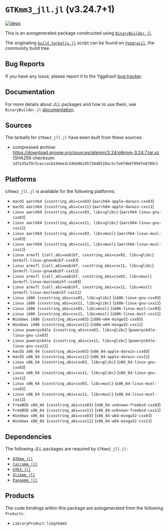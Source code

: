 # `GTKmm3_jll.jl` (v3.24.7+1)

[![deps](https://juliahub.com/docs/GTKmm3_jll/deps.svg)](https://juliahub.com/ui/Packages/GTKmm3_jll/SrZWV?page=2)

This is an autogenerated package constructed using [`BinaryBuilder.jl`](https://github.com/JuliaPackaging/BinaryBuilder.jl).

The originating [`build_tarballs.jl`](https://github.com/JuliaPackaging/Yggdrasil/blob/2c58ff6a96409fe84a4955505f18edf3646583f8/G/GTKmm3/build_tarballs.jl) script can be found on [`Yggdrasil`](https://github.com/JuliaPackaging/Yggdrasil/), the community build tree.

## Bug Reports

If you have any issue, please report it to the Yggdrasil [bug tracker](https://github.com/JuliaPackaging/Yggdrasil/issues).

## Documentation

For more details about JLL packages and how to use them, see `BinaryBuilder.jl` [documentation](https://docs.binarybuilder.org/stable/jll/).

## Sources

The tarballs for `GTKmm3_jll.jl` have been built from these sources:

* compressed archive: https://download.gnome.org/sources/gtkmm/3.24/gtkmm-3.24.7.tar.xz (SHA256 checksum: `1d7a35af9c5ceccacb244ee3c2deb9b245720d8510ac5c7e6f4b6f9947e6789c`)

## Platforms

`GTKmm3_jll.jl` is available for the following platforms:

* `macOS aarch64 {cxxstring_abi=cxx03}` (`aarch64-apple-darwin-cxx03`)
* `macOS aarch64 {cxxstring_abi=cxx11}` (`aarch64-apple-darwin-cxx11`)
* `Linux aarch64 {cxxstring_abi=cxx03, libc=glibc}` (`aarch64-linux-gnu-cxx03`)
* `Linux aarch64 {cxxstring_abi=cxx11, libc=glibc}` (`aarch64-linux-gnu-cxx11`)
* `Linux aarch64 {cxxstring_abi=cxx03, libc=musl}` (`aarch64-linux-musl-cxx03`)
* `Linux aarch64 {cxxstring_abi=cxx11, libc=musl}` (`aarch64-linux-musl-cxx11`)
* `Linux armv7l {call_abi=eabihf, cxxstring_abi=cxx03, libc=glibc}` (`armv7l-linux-gnueabihf-cxx03`)
* `Linux armv7l {call_abi=eabihf, cxxstring_abi=cxx11, libc=glibc}` (`armv7l-linux-gnueabihf-cxx11`)
* `Linux armv7l {call_abi=eabihf, cxxstring_abi=cxx03, libc=musl}` (`armv7l-linux-musleabihf-cxx03`)
* `Linux armv7l {call_abi=eabihf, cxxstring_abi=cxx11, libc=musl}` (`armv7l-linux-musleabihf-cxx11`)
* `Linux i686 {cxxstring_abi=cxx03, libc=glibc}` (`i686-linux-gnu-cxx03`)
* `Linux i686 {cxxstring_abi=cxx11, libc=glibc}` (`i686-linux-gnu-cxx11`)
* `Linux i686 {cxxstring_abi=cxx03, libc=musl}` (`i686-linux-musl-cxx03`)
* `Linux i686 {cxxstring_abi=cxx11, libc=musl}` (`i686-linux-musl-cxx11`)
* `Windows i686 {cxxstring_abi=cxx03}` (`i686-w64-mingw32-cxx03`)
* `Windows i686 {cxxstring_abi=cxx11}` (`i686-w64-mingw32-cxx11`)
* `Linux powerpc64le {cxxstring_abi=cxx03, libc=glibc}` (`powerpc64le-linux-gnu-cxx03`)
* `Linux powerpc64le {cxxstring_abi=cxx11, libc=glibc}` (`powerpc64le-linux-gnu-cxx11`)
* `macOS x86_64 {cxxstring_abi=cxx03}` (`x86_64-apple-darwin-cxx03`)
* `macOS x86_64 {cxxstring_abi=cxx11}` (`x86_64-apple-darwin-cxx11`)
* `Linux x86_64 {cxxstring_abi=cxx03, libc=glibc}` (`x86_64-linux-gnu-cxx03`)
* `Linux x86_64 {cxxstring_abi=cxx11, libc=glibc}` (`x86_64-linux-gnu-cxx11`)
* `Linux x86_64 {cxxstring_abi=cxx03, libc=musl}` (`x86_64-linux-musl-cxx03`)
* `Linux x86_64 {cxxstring_abi=cxx11, libc=musl}` (`x86_64-linux-musl-cxx11`)
* `FreeBSD x86_64 {cxxstring_abi=cxx03}` (`x86_64-unknown-freebsd-cxx03`)
* `FreeBSD x86_64 {cxxstring_abi=cxx11}` (`x86_64-unknown-freebsd-cxx11`)
* `Windows x86_64 {cxxstring_abi=cxx03}` (`x86_64-w64-mingw32-cxx03`)
* `Windows x86_64 {cxxstring_abi=cxx11}` (`x86_64-w64-mingw32-cxx11`)

## Dependencies

The following JLL packages are required by `GTKmm3_jll.jl`:

* [`ATKmm_jll`](https://github.com/JuliaBinaryWrappers/ATKmm_jll.jl)
* [`Cairomm_jll`](https://github.com/JuliaBinaryWrappers/Cairomm_jll.jl)
* [`GTK3_jll`](https://github.com/JuliaBinaryWrappers/GTK3_jll.jl)
* [`Glibmm_jll`](https://github.com/JuliaBinaryWrappers/Glibmm_jll.jl)
* [`Pangomm_jll`](https://github.com/JuliaBinaryWrappers/Pangomm_jll.jl)

## Products

The code bindings within this package are autogenerated from the following `Products`:

* `LibraryProduct`: `libgtkmm3`
